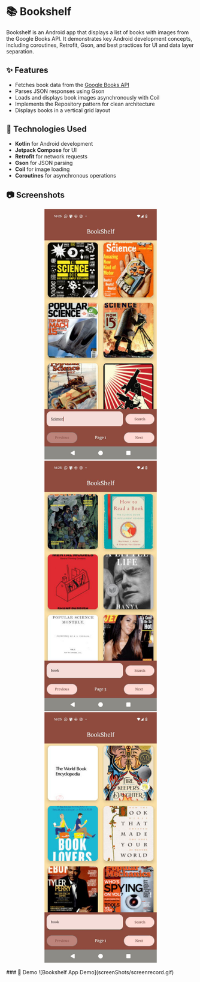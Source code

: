 # 📚 Bookshelf

Bookshelf is an Android app that displays a list of books with images from the Google Books API. It demonstrates key Android development concepts, including coroutines, Retrofit, Gson, and best practices for UI and data layer separation.

## ✨ Features
- Fetches book data from the [Google Books API](https://developers.google.com/books/docs/v1/using)
- Parses JSON responses using Gson
- Loads and displays book images asynchronously with Coil
- Implements the Repository pattern for clean architecture
- Displays books in a vertical grid layout

## 🚀 Technologies Used
- **Kotlin** for Android development
- **Jetpack Compose** for UI
- **Retrofit** for network requests
- **Gson** for JSON parsing
- **Coil** for image loading
- **Coroutines** for asynchronous operations

## 📷 Screenshots
<p align="center">
  <img src="screenShots/bookshelf_1.jpg" alt="Bookshelf App Screenshot 1" width="300"/>
  <img src="screenShots/bookshelf_2.jpg" alt="Bookshelf App Screenshot 2" width="300"/>
  <img src="screenShots/bookshelf_3.jpg" alt="Bookshelf App Screenshot 3" width="300"/>
</p>
### 🎥 Demo
![Bookshelf App Demo](screenShots/screenrecord.gif)
